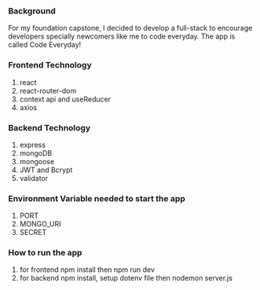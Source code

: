 ### Background

For my foundation capstone, I decided to develop a full-stack to encourage developers specially newcomers like me to code everyday. The app is called Code Everyday!

### Frontend Technology

1. react
2. react-router-dom
3. context api and useReducer
4. axios

### Backend Technology

1. express
2. mongoDB
3. mongoose
4. JWT and Bcrypt
5. validator

### Environment Variable needed to start the app

1. PORT
2. MONGO_URI
3. SECRET

### How to run the app

1. for frontend npm install then npm run dev
2. for backend npm install, setup dotenv file then nodemon server.js
